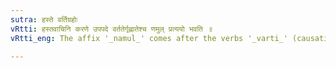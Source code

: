 ```yaml
---
sutra: हस्ते वर्तिग्रहोः
vRtti: हस्तवाचिनि करणे उपपदे वर्ततेर्गृह्णातेश्च णमुल् प्रत्ययो भवति ॥
vRtti_eng: The affix '_namul_' comes after the verbs '_varti_' (causative of _vrit_) and '_grah_', when a word denoting 'hand', in the Instrumental case, is in composition.

---
```

